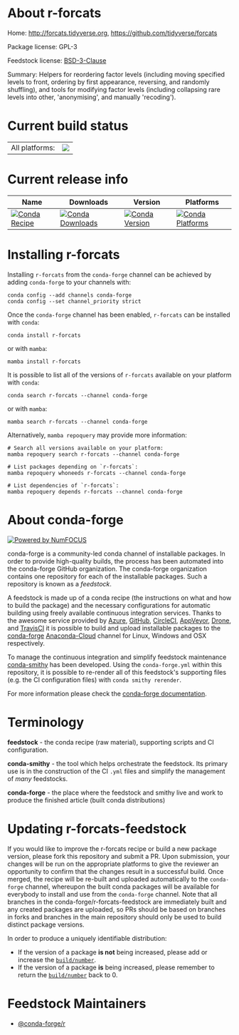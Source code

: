 About r-forcats
===============

Home: http://forcats.tidyverse.org, https://github.com/tidyverse/forcats

Package license: GPL-3

Feedstock license: [BSD-3-Clause](https://github.com/conda-forge/r-forcats-feedstock/blob/main/LICENSE.txt)

Summary: Helpers for reordering factor levels (including moving specified levels to front, ordering by first appearance, reversing, and randomly shuffling), and tools for modifying factor levels (including collapsing rare levels into other, 'anonymising', and manually 'recoding').

Current build status
====================


<table><tr><td>All platforms:</td>
    <td>
      <a href="https://dev.azure.com/conda-forge/feedstock-builds/_build/latest?definitionId=1146&branchName=main">
        <img src="https://dev.azure.com/conda-forge/feedstock-builds/_apis/build/status/r-forcats-feedstock?branchName=main">
      </a>
    </td>
  </tr>
</table>

Current release info
====================

| Name | Downloads | Version | Platforms |
| --- | --- | --- | --- |
| [![Conda Recipe](https://img.shields.io/badge/recipe-r--forcats-green.svg)](https://anaconda.org/conda-forge/r-forcats) | [![Conda Downloads](https://img.shields.io/conda/dn/conda-forge/r-forcats.svg)](https://anaconda.org/conda-forge/r-forcats) | [![Conda Version](https://img.shields.io/conda/vn/conda-forge/r-forcats.svg)](https://anaconda.org/conda-forge/r-forcats) | [![Conda Platforms](https://img.shields.io/conda/pn/conda-forge/r-forcats.svg)](https://anaconda.org/conda-forge/r-forcats) |

Installing r-forcats
====================

Installing `r-forcats` from the `conda-forge` channel can be achieved by adding `conda-forge` to your channels with:

```
conda config --add channels conda-forge
conda config --set channel_priority strict
```

Once the `conda-forge` channel has been enabled, `r-forcats` can be installed with `conda`:

```
conda install r-forcats
```

or with `mamba`:

```
mamba install r-forcats
```

It is possible to list all of the versions of `r-forcats` available on your platform with `conda`:

```
conda search r-forcats --channel conda-forge
```

or with `mamba`:

```
mamba search r-forcats --channel conda-forge
```

Alternatively, `mamba repoquery` may provide more information:

```
# Search all versions available on your platform:
mamba repoquery search r-forcats --channel conda-forge

# List packages depending on `r-forcats`:
mamba repoquery whoneeds r-forcats --channel conda-forge

# List dependencies of `r-forcats`:
mamba repoquery depends r-forcats --channel conda-forge
```


About conda-forge
=================

[![Powered by
NumFOCUS](https://img.shields.io/badge/powered%20by-NumFOCUS-orange.svg?style=flat&colorA=E1523D&colorB=007D8A)](https://numfocus.org)

conda-forge is a community-led conda channel of installable packages.
In order to provide high-quality builds, the process has been automated into the
conda-forge GitHub organization. The conda-forge organization contains one repository
for each of the installable packages. Such a repository is known as a *feedstock*.

A feedstock is made up of a conda recipe (the instructions on what and how to build
the package) and the necessary configurations for automatic building using freely
available continuous integration services. Thanks to the awesome service provided by
[Azure](https://azure.microsoft.com/en-us/services/devops/), [GitHub](https://github.com/),
[CircleCI](https://circleci.com/), [AppVeyor](https://www.appveyor.com/),
[Drone](https://cloud.drone.io/welcome), and [TravisCI](https://travis-ci.com/)
it is possible to build and upload installable packages to the
[conda-forge](https://anaconda.org/conda-forge) [Anaconda-Cloud](https://anaconda.org/)
channel for Linux, Windows and OSX respectively.

To manage the continuous integration and simplify feedstock maintenance
[conda-smithy](https://github.com/conda-forge/conda-smithy) has been developed.
Using the ``conda-forge.yml`` within this repository, it is possible to re-render all of
this feedstock's supporting files (e.g. the CI configuration files) with ``conda smithy rerender``.

For more information please check the [conda-forge documentation](https://conda-forge.org/docs/).

Terminology
===========

**feedstock** - the conda recipe (raw material), supporting scripts and CI configuration.

**conda-smithy** - the tool which helps orchestrate the feedstock.
                   Its primary use is in the construction of the CI ``.yml`` files
                   and simplify the management of *many* feedstocks.

**conda-forge** - the place where the feedstock and smithy live and work to
                  produce the finished article (built conda distributions)


Updating r-forcats-feedstock
============================

If you would like to improve the r-forcats recipe or build a new
package version, please fork this repository and submit a PR. Upon submission,
your changes will be run on the appropriate platforms to give the reviewer an
opportunity to confirm that the changes result in a successful build. Once
merged, the recipe will be re-built and uploaded automatically to the
`conda-forge` channel, whereupon the built conda packages will be available for
everybody to install and use from the `conda-forge` channel.
Note that all branches in the conda-forge/r-forcats-feedstock are
immediately built and any created packages are uploaded, so PRs should be based
on branches in forks and branches in the main repository should only be used to
build distinct package versions.

In order to produce a uniquely identifiable distribution:
 * If the version of a package **is not** being increased, please add or increase
   the [``build/number``](https://docs.conda.io/projects/conda-build/en/latest/resources/define-metadata.html#build-number-and-string).
 * If the version of a package **is** being increased, please remember to return
   the [``build/number``](https://docs.conda.io/projects/conda-build/en/latest/resources/define-metadata.html#build-number-and-string)
   back to 0.

Feedstock Maintainers
=====================

* [@conda-forge/r](https://github.com/conda-forge/r/)

